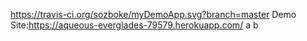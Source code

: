 https://travis-ci.org/sozboke/myDemoApp.svg?branch=master
Demo Site:https://aqueous-everglades-79579.herokuapp.com/
a
b
